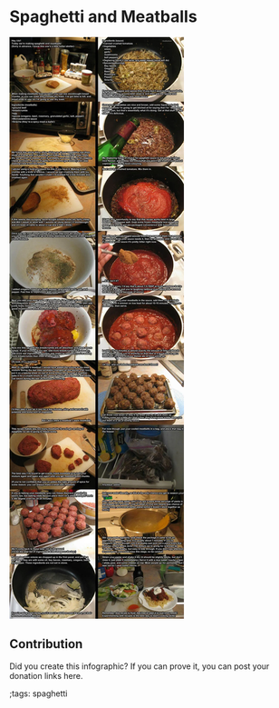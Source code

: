 # Spaghetti and Meatballs

![](fitpics/spaghetti-and-meatballs.webp)

## Contribution

Did you create this infographic? If you can prove it, you can post your donation links here. 

;tags: spaghetti

